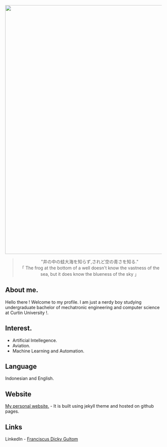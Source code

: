 <div align="center">
<img width="800" src="https://raw.githubusercontent.com/chochocolatte/chochocolatte/master/assets/gochiusa.gif"/>
  
  > "井の中の蛙大海を知らず,されど空の青さを知る."<br>
「 The frog at the bottom of a well doesn't know the vastness of the sea, but it does know the blueness of the sky 」
</div>

## About me.
Hello there ! Welcome to my profile. I am just a nerdy boy studying undergraduate bachelor of mechatronic engineering and computer science at Curtin University !.

## Interest.
* Artificial Intellegence.
* Aviation.
* Machine Learning and Automation.

## Language 
Indonesian and English. 

## Website 
[My personal website.](https://furanku.me) - It is built using jekyll theme and hosted on github pages.

## Links
LinkedIn - [Franciscus Dicky Gultom](https://https://www.linkedin.com/in/dickygultom/)
